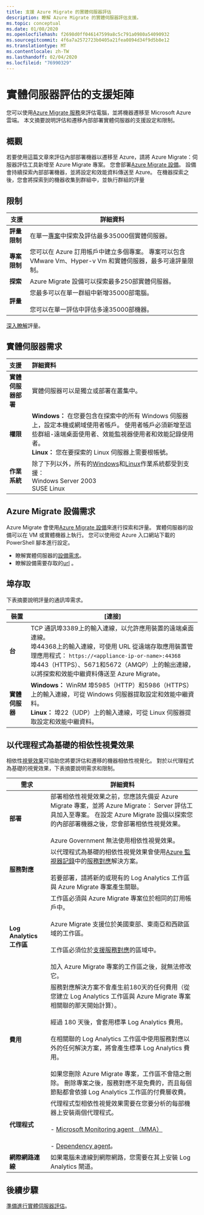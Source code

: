 ```yaml
---
title: 支援 Azure Migrate 的實體伺服器評估
description: 瞭解 Azure Migrate 的實體伺服器評估支援。
ms.topic: conceptual
ms.date: 01/08/2020
ms.openlocfilehash: f2698d0ff046147599a8c5c791a0980a54090932
ms.sourcegitcommit: 4f6a7a2572723b0405a21fea0894d34f9d5b8e12
ms.translationtype: MT
ms.contentlocale: zh-TW
ms.lasthandoff: 02/04/2020
ms.locfileid: "76990329"
---
```

# <a name="support-matrix-for-physical-server-assessment"></a>實體伺服器評估的支援矩陣 

您可以使用[Azure Migrate 服務](migrate-overview.md)來評估電腦，並將機器遷移至 Microsoft Azure 雲端。 本文摘要說明評估和遷移內部部署實體伺服器的支援設定和限制。


## <a name="overview"></a>概觀

若要使用這篇文章來評估內部部署機器以遷移至 Azure，請將 Azure Migrate：伺服器評估工具新增至 Azure Migrate 專案。 您會部署[Azure Migrate 設備](migrate-appliance.md)。 設備會持續探索內部部署機器，並將設定和效能資料傳送至 Azure。 在機器探索之後，您會將探索到的機器收集到群組中，並執行群組的評量

## <a name="limitations"></a>限制

**支援** | **詳細資料**
--- | ---
**評量限制**| 在單一[專案](migrate-support-matrix.md#azure-migrate-projects)中探索及評估最多35000個實體伺服器。
**專案限制** | 您可以在 Azure 訂用帳戶中建立多個專案。 專案可以包含 VMware Vm、Hyper-v Vm 和實體伺服器，最多可達評量限制。
**探索** | Azure Migrate 設備可以探索最多250部實體伺服器。
**評量** | 您最多可以在單一群組中新增35000部電腦。<br/><br/> 您可以在單一評估中評估多達35000部機器。

[深入瞭解](concepts-assessment-calculation.md)評量。




## <a name="physical-server-requirements"></a>實體伺服器需求

| **支援**                | **詳細資料**               
| :-------------------       | :------------------- |
| **實體伺服器部署**       | 實體伺服器可以是獨立或部署在叢集中。 |
| **權限**           | **Windows：** 在您要包含在探索中的所有 Windows 伺服器上，設定本機或網域使用者帳戶。 使用者帳戶必須新增至這些群組-遠端桌面使用者、效能監視器使用者和效能記錄使用者。 <br/> **Linux：** 您在要探索的 Linux 伺服器上需要根帳號。 |
| **作業系統** | 除了下列以外，所有的[Windows](https://support.microsoft.com/help/2721672/microsoft-server-software-support-for-microsoft-azure-virtual-machines)和[Linux](https://docs.microsoft.com/azure/virtual-machines/linux/endorsed-distros)作業系統都受到支援：<br/> Windows Server 2003 <br/> SUSE Linux|


## <a name="azure-migrate-appliance-requirements"></a>Azure Migrate 設備需求

Azure Migrate 會使用[Azure Migrate 設備](migrate-appliance.md)來進行探索和評量。 實體伺服器的設備可以在 VM 或實體機器上執行。 您可以使用從 Azure 入口網站下載的 PowerShell 腳本進行設定。

- 瞭解實體伺服器的[設備需求](migrate-appliance.md#appliance---physical)。
- 瞭解設備需要存取的[url](migrate-appliance.md#url-access) 。

## <a name="port-access"></a>埠存取

下表摘要說明評量的通訊埠需求。

**裝置** | **[連接]**
--- | ---
**台** | TCP 通訊埠3389上的輸入連線，以允許應用裝置的遠端桌面連線。<br/> 埠44368上的輸入連線，可使用 URL 從遠端存取應用裝置管理應用程式： ``` https://<appliance-ip-or-name>:44368 ```<br/> 埠443（HTTPS）、5671和5672（AMQP）上的輸出連線，以將探索和效能中繼資料傳送至 Azure Migrate。
**實體伺服器** | **Windows：** WinRM 埠5985（HTTP）和5986（HTTPS）上的輸入連線，可從 Windows 伺服器提取設定和效能中繼資料。 <br/> **Linux：** 埠22（UDP）上的輸入連線，可從 Linux 伺服器提取設定和效能中繼資料。 |

## <a name="agent-based-dependency-visualization"></a>以代理程式為基礎的相依性視覺效果

相依性[視覺效果](concepts-dependency-visualization.md)可協助您將要評估和遷移的機器相依性視覺化。 對於以代理程式為基礎的視覺效果，下表摘要說明需求和限制。


**需求** | **詳細資料**
--- | ---
**部署** | 部署相依性視覺效果之前，您應該先備妥 Azure Migrate 專案，並將 Azure Migrate： Server 評估工具加入至專案。 在設定 Azure Migrate 設備以探索您的內部部署機器之後，您會部署相依性視覺效果。<br/><br/> Azure Government 無法使用相依性視覺效果。
**服務對應** | 以代理程式為基礎的相依性視覺效果會使用[Azure 監視器記錄](https://docs.microsoft.com/azure/log-analytics/log-analytics-overview)中的[服務對應](https://docs.microsoft.com/azure/operations-management-suite/operations-management-suite-service-map)解決方案。<br/><br/> 若要部署，請將新的或現有的 Log Analytics 工作區與 Azure Migrate 專案產生關聯。
**Log Analytics 工作區** | 工作區必須與 Azure Migrate 專案位於相同的訂用帳戶中。<br/><br/> Azure Migrate 支援位於美國東部、東南亞和西歐區域的工作區。<br/><br/>  工作區必須位於[支援服務對應](https://docs.microsoft.com/azure/azure-monitor/insights/vminsights-enable-overview#prerequisites)的區域中。<br/><br/> 加入 Azure Migrate 專案的工作區之後，就無法修改它。
**費用** | 服務對應解決方案不會產生前180天的任何費用（從您建立 Log Analytics 工作區與 Azure Migrate 專案相關聯的那天開始計算）。<br/><br/> 經過 180 天後，會套用標準 Log Analytics 費用。<br/><br/> 在相關聯的 Log Analytics 工作區中使用服務對應以外的任何解決方案，將會產生標準 Log Analytics 費用。<br/><br/> 如果您刪除 Azure Migrate 專案，工作區不會隨之刪除。 刪除專案之後，服務對應不是免費的，而且每個節點都會依據 Log Analytics 工作區的付費層收費。
**代理程式** | 代理程式型相依性視覺效果需要在您要分析的每部機器上安裝兩個代理程式。<br/><br/> - [Microsoft Monitoring agent （MMA）](https://docs.microsoft.com/azure/log-analytics/log-analytics-agent-windows)<br/><br/> - [Dependency agent](https://docs.microsoft.com/azure/azure-monitor/platform/agents-overview#dependency-agent)。 
**網際網路連線** | 如果電腦未連線到網際網路，您需要在其上安裝 Log Analytics 閘道。

## <a name="next-steps"></a>後續步驟

[準備進行實體伺服器評估](tutorial-prepare-physical.md)。
